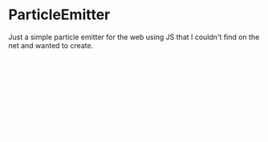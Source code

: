 # ParticleEmitter
Just a simple particle emitter for the web using JS that I couldn't find on the net and wanted to create.
![](exampleParticles.gif)
